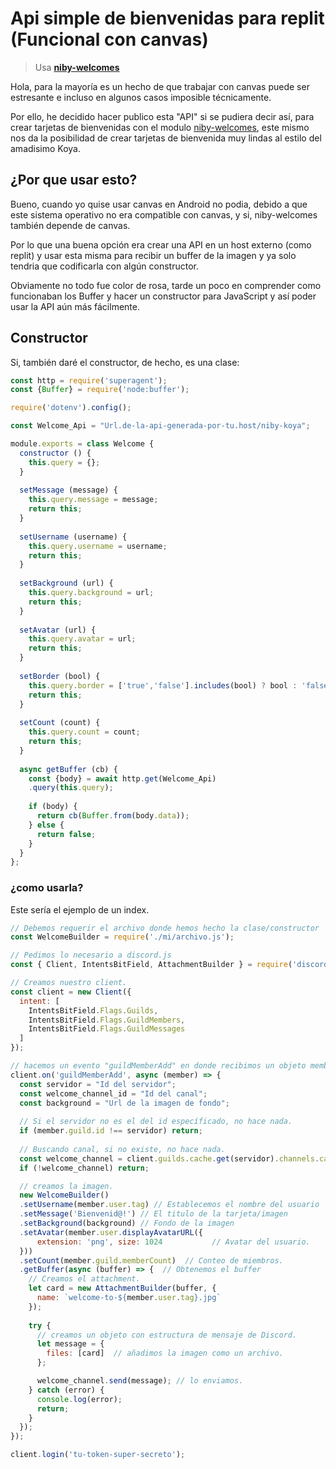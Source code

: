 # Api simple de bienvenidas para replit (Funcional con canvas)
> Usa [**niby-welcomes**](https://www.npmjs.com/package/niby-welcomes)

Hola, para la mayoría es un hecho de que trabajar con canvas puede ser estresante e incluso en algunos casos imposible técnicamente.

Por ello, he decidido hacer publico esta "API" si se pudiera decir así, para crear tarjetas de bienvenidas con el modulo [niby-welcomes](https://www.npmjs.com/package/niby-welcomes), este mismo nos da la posibilidad de crear tarjetas de bienvenida muy lindas al estilo del amadisimo Koya.

## ¿Por que usar esto?
Bueno, cuando yo quise usar canvas en Android no podia, debido a que este sistema operativo no era compatible con canvas, y si, niby-welcomes también depende de canvas.

Por lo que una buena opción era crear una API en un host externo (como replit) y usar esta misma para recibir un buffer de la imagen y ya solo tendria que codificarla con algún constructor.

Obviamente no todo fue color de rosa, tarde un poco en comprender como funcionaban los Buffer y hacer un constructor para JavaScript y así poder usar la API aún más fácilmente.


## Constructor

Si, también daré el constructor, de hecho, es una clase:
```js
const http = require('superagent');
const {Buffer} = require('node:buffer');

require('dotenv').config();

const Welcome_Api = "Url.de-la-api-generada-por-tu.host/niby-koya";

module.exports = class Welcome {
  constructor () {
    this.query = {};
  }
  
  setMessage (message) {
    this.query.message = message;
    return this;
  }
  
  setUsername (username) {
    this.query.username = username;
    return this;
  }
  
  setBackground (url) {
    this.query.background = url;
    return this;
  }
  
  setAvatar (url) {
    this.query.avatar = url;
    return this;
  }
  
  setBorder (bool) {
    this.query.border = ['true','false'].includes(bool) ? bool : 'false';
    return this;
  }
  
  setCount (count) {
    this.query.count = count;
    return this;
  }
  
  async getBuffer (cb) {
    const {body} = await http.get(Welcome_Api)
    .query(this.query);
    
    if (body) {
      return cb(Buffer.from(body.data));
    } else {
      return false;
    }
  }
};
```

### ¿como usarla?
Este sería el ejemplo de un index.
```js
// Debemos requerir el archivo donde hemos hecho la clase/constructor
const WelcomeBuilder = require('./mi/archivo.js');

// Pedimos lo necesario a discord.js
const { Client, IntentsBitField, AttachmentBuilder } = require('discord.js');

// Creamos nuestro client.
const client = new Client({
  intent: [
    IntentsBitField.Flags.Guilds,
    IntentsBitField.Flags.GuildMembers,
    IntentsBitField.Flags.GuildMessages
  ]
});

// hacemos un evento "guildMemberAdd" en donde recibimos un objeto member como parametro.
client.on('guildMemberAdd', async (member) => {
  const servidor = "Id del servidor";
  const welcome_channel_id = "Id del canal";
  const background = "Url de la imagen de fondo";
  
  // Si el servidor no es el del id específicado, no hace nada.
  if (member.guild.id !== servidor) return;
  
  // Buscando canal, si no existe, no hace nada.
  const welcome_channel = client.guilds.cache.get(servidor).channels.cache.get(welcome_channel_id);
  if (!welcome_channel) return;

  // creamos la imagen.
  new WelcomeBuilder()
  .setUsername(member.user.tag) // Establecemos el nombre del usuario
  .setMessage('Bienvenid@!') // El titulo de la tarjeta/imagen
  .setBackground(background) // Fondo de la imagen
  .setAvatar(member.user.displayAvatarURL({
      extension: 'png', size: 1024           // Avatar del usuario.
  }))
  .setCount(member.guild.memberCount)  // Conteo de miembros.
  .getBuffer(async (buffer) => {  // Obtenemos el buffer
    // Creamos el attachment.
    let card = new AttachmentBuilder(buffer, {
      name: `welcome-to-${member.user.tag}.jpg`
    });
      
    try {
      // creamos un objeto con estructura de mensaje de Discord.
      let message = {
        files: [card]  // añadimos la imagen como un archivo.
      };

      welcome_channel.send(message); // lo enviamos.
    } catch (error) {
      console.log(error);
      return;
    }
  });
});

client.login('tu-token-super-secreto');
